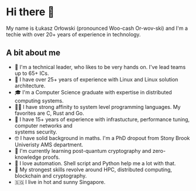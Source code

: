 # Hi there 👋

My name is Łukasz Orłowski (pronounced Woo-cash Or-wov-ski) and I'm a techie with over 20+ years of
experience in technology.

## A bit about me

* 🙌 I'm a technical leader, who likes to be very hands on. I've lead teams up to 65+ ICs.
* 🐧 I have over 25+ years of experience with Linux and Linux solution architecture.
* 🎓 I'm a Computer Science graduate with expertise in distributed computing systems.
* 🧑‍💻 I have strong affinity to system level programming languages. My favorites are C, Rust and Go.
* 🧩 I have 15+ years of experience with infrastucture, performance tuning, computer networks and  
systems security.
* 🤓 I have solid background in maths. I'm a PhD dropout from Stony Brook Univeristy AMS department.
* 🌱 I'm currently learning post-quantum cryptography and zero-knowledge proofs.
* 🤖 I love automation. Shell script and Python help me a lot with that.
* 💪 My strongest skills revolve around HPC, distributed computing, blockchain and cryptography.
* 🇸🇬 I live in hot and sunny Singapore.
